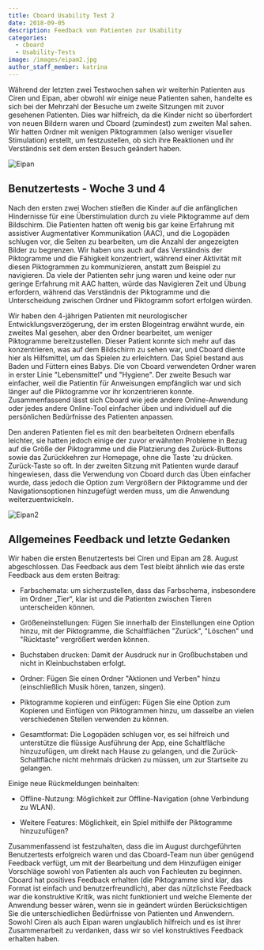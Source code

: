 ```yaml
---
title: Cboard Usability Test 2
date: 2018-09-05
description: Feedback von Patienten zur Usability
categories:
  - cboard
  - Usability-Tests
image: /images/eipam2.jpg
author_staff_member: katrina
---
```


Während der letzten zwei Testwochen sahen wir weiterhin Patienten aus Ciren und Eipan, aber obwohl wir einige neue Patienten sahen, handelte es sich bei der Mehrzahl der Besuche um zweite Sitzungen mit zuvor gesehenen Patienten. Dies war hilfreich, da die Kinder nicht so überfordert von neuen Bildern waren und Cboard (zumindest) zum zweiten Mal sahen. Wir hatten Ordner mit wenigen Piktogrammen (also weniger visueller Stimulation) erstellt, um festzustellen, ob sich ihre Reaktionen und ihr Verständnis seit dem ersten Besuch geändert haben.

![Eipan](/images/eipam2.jpg)

## Benutzertests - Woche 3 und 4

Nach den ersten zwei Wochen stießen die Kinder auf die anfänglichen Hindernisse für eine Überstimulation durch zu viele Piktogramme auf dem Bildschirm. Die Patienten hatten oft wenig bis gar keine Erfahrung mit assistiver Augmentativer Kommunikation (AAC), und die Logopäden schlugen vor, die Seiten zu bearbeiten, um die Anzahl der angezeigten Bilder zu begrenzen. Wir haben uns auch auf das Verständnis der Piktogramme und die Fähigkeit konzentriert, während einer Aktivität mit diesen Piktogrammen zu kommunizieren, anstatt zum Beispiel zu navigieren. Da viele der Patienten sehr jung waren und keine oder nur geringe Erfahrung mit AAC hatten, würde das Navigieren Zeit und Übung erfordern, während das Verständnis der Piktogramme und die Unterscheidung zwischen Ordner und Piktogramm sofort erfolgen würden.

Wir haben den 4-jährigen Patienten mit neurologischer Entwicklungsverzögerung, der im ersten Blogeintrag erwähnt wurde, ein zweites Mal gesehen, aber den Ordner bearbeitet, um weniger Piktogramme bereitzustellen. Dieser Patient konnte sich mehr auf das konzentrieren, was auf dem Bildschirm zu sehen war, und Cboard diente hier als Hilfsmittel, um das Spielen zu erleichtern. Das Spiel bestand aus Baden und Füttern eines Babys. Die von Cboard verwendeten Ordner waren in erster Linie "Lebensmittel" und "Hygiene". Der zweite Besuch war einfacher, weil die Patientin für Anweisungen empfänglich war und sich länger auf die Piktogramme vor ihr konzentrieren konnte. Zusammenfassend lässt sich Cboard wie jede andere Online-Anwendung oder jedes andere Online-Tool einfacher üben und individuell auf die persönlichen Bedürfnisse des Patienten anpassen.

Den anderen Patienten fiel es mit den bearbeiteten Ordnern ebenfalls leichter, sie hatten jedoch einige der zuvor erwähnten Probleme in Bezug auf die Größe der Piktogramme und die Platzierung des Zurück-Buttons sowie das Zurückkehren zur Homepage, ohne die Taste 'zu drücken. Zurück-Taste so oft. In der zweiten Sitzung mit Patienten wurde darauf hingewiesen, dass die Verwendung von Cboard durch das Üben einfacher wurde, dass jedoch die Option zum Vergrößern der Piktogramme und der Navigationsoptionen hinzugefügt werden muss, um die Anwendung weiterzuentwickeln.

![Eipan2](/images/eipan3.jpeg)

## Allgemeines Feedback und letzte Gedanken

Wir haben die ersten Benutzertests bei Ciren und Eipan am 28. August abgeschlossen. Das Feedback aus dem Test bleibt ähnlich wie das erste Feedback aus dem ersten Beitrag:

- Farbschemata: um sicherzustellen, dass das Farbschema, insbesondere im Ordner „Tier“, klar ist und die Patienten zwischen Tieren unterscheiden können.

- Größeneinstellungen: Fügen Sie innerhalb der Einstellungen eine Option hinzu, mit der Piktogramme, die Schaltflächen "Zurück", "Löschen" und "Rücktaste" vergrößert werden können.

- Buchstaben drucken: Damit der Ausdruck nur in Großbuchstaben und nicht in Kleinbuchstaben erfolgt.

- Ordner: Fügen Sie einen Ordner "Aktionen und Verben" hinzu (einschließlich Musik hören, tanzen, singen).

- Piktogramme kopieren und einfügen: Fügen Sie eine Option zum Kopieren und Einfügen von Piktogrammen hinzu, um dasselbe an vielen verschiedenen Stellen verwenden zu können.

- Gesamtformat: Die Logopäden schlugen vor, es sei hilfreich und unterstütze die flüssige Ausführung der App, eine Schaltfläche hinzuzufügen, um direkt nach Hause zu gelangen, und die Zurück-Schaltfläche nicht mehrmals drücken zu müssen, um zur Startseite zu gelangen.

Einige neue Rückmeldungen beinhalten:

- Offline-Nutzung: Möglichkeit zur Offline-Navigation (ohne Verbindung zu WLAN).

- Weitere Features: Möglichkeit, ein Spiel mithilfe der Piktogramme hinzuzufügen?

Zusammenfassend ist festzuhalten, dass die im August durchgeführten Benutzertests erfolgreich waren und das Cboard-Team nun über genügend Feedback verfügt, um mit der Bearbeitung und dem Hinzufügen einiger Vorschläge sowohl von Patienten als auch von Fachleuten zu beginnen. Cboard hat positives Feedback erhalten (die Piktogramme sind klar, das Format ist einfach und benutzerfreundlich), aber das nützlichste Feedback war die konstruktive Kritik, was nicht funktioniert und welche Elemente der Anwendung besser wären, wenn sie in geändert würden Berücksichtigen Sie die unterschiedlichen Bedürfnisse von Patienten und Anwendern. Sowohl Ciren als auch Eipan waren unglaublich hilfreich und es ist ihrer Zusammenarbeit zu verdanken, dass wir so viel konstruktives Feedback erhalten haben.
